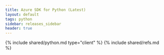 ```yaml
---
title: Azure SDK for Python (Latest)
layout: default
tags: python
sidebar: releases_sidebar
header: true
---
```

{% include shared/python.md type="client" %}
{% include shared/refs.md %}
